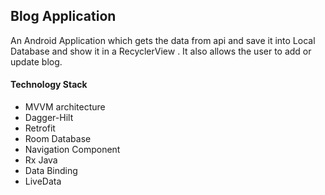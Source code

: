 ## Blog Application

An Android Application which gets the data from api and save it into Local Database and show it in a RecyclerView . It also allows the user to add or update blog.


#### Technology Stack

* MVVM architecture
* Dagger-Hilt
* Retrofit
* Room Database
* Navigation Component
* Rx Java
* Data Binding
* LiveData 